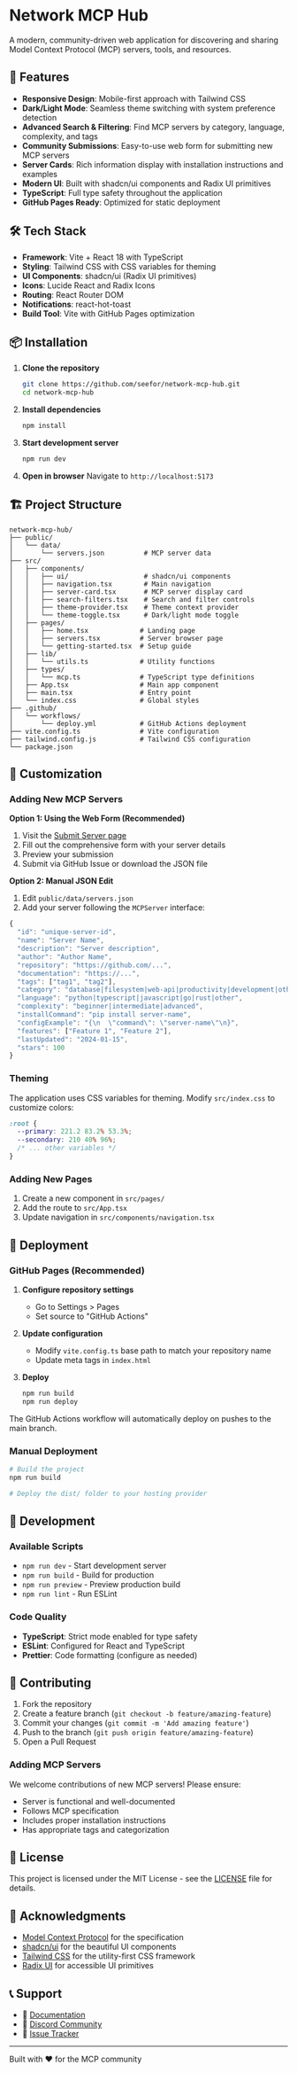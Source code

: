 # Network MCP Hub

A modern, community-driven web application for discovering and sharing Model Context Protocol (MCP) servers, tools, and resources.

## 🚀 Features

- **Responsive Design**: Mobile-first approach with Tailwind CSS
- **Dark/Light Mode**: Seamless theme switching with system preference detection
- **Advanced Search & Filtering**: Find MCP servers by category, language, complexity, and tags
- **Community Submissions**: Easy-to-use web form for submitting new MCP servers
- **Server Cards**: Rich information display with installation instructions and examples
- **Modern UI**: Built with shadcn/ui components and Radix UI primitives
- **TypeScript**: Full type safety throughout the application
- **GitHub Pages Ready**: Optimized for static deployment

## 🛠️ Tech Stack

- **Framework**: Vite + React 18 with TypeScript
- **Styling**: Tailwind CSS with CSS variables for theming
- **UI Components**: shadcn/ui (Radix UI primitives)
- **Icons**: Lucide React and Radix Icons
- **Routing**: React Router DOM
- **Notifications**: react-hot-toast
- **Build Tool**: Vite with GitHub Pages optimization

## 📦 Installation

1. **Clone the repository**
   ```bash
   git clone https://github.com/seefor/network-mcp-hub.git
   cd network-mcp-hub
   ```

2. **Install dependencies**
   ```bash
   npm install
   ```

3. **Start development server**
   ```bash
   npm run dev
   ```

4. **Open in browser**
   Navigate to `http://localhost:5173`

## 🏗️ Project Structure

```
network-mcp-hub/
├── public/
│   └── data/
│       └── servers.json          # MCP server data
├── src/
│   ├── components/
│   │   ├── ui/                   # shadcn/ui components
│   │   ├── navigation.tsx        # Main navigation
│   │   ├── server-card.tsx       # MCP server display card
│   │   ├── search-filters.tsx    # Search and filter controls
│   │   ├── theme-provider.tsx    # Theme context provider
│   │   └── theme-toggle.tsx      # Dark/light mode toggle
│   ├── pages/
│   │   ├── home.tsx             # Landing page
│   │   ├── servers.tsx          # Server browser page
│   │   └── getting-started.tsx  # Setup guide
│   ├── lib/
│   │   └── utils.ts             # Utility functions
│   ├── types/
│   │   └── mcp.ts               # TypeScript type definitions
│   ├── App.tsx                  # Main app component
│   ├── main.tsx                 # Entry point
│   └── index.css                # Global styles
├── .github/
│   └── workflows/
│       └── deploy.yml           # GitHub Actions deployment
├── vite.config.ts               # Vite configuration
├── tailwind.config.js           # Tailwind CSS configuration
└── package.json
```

## 🎨 Customization

### Adding New MCP Servers

**Option 1: Using the Web Form (Recommended)**
1. Visit the [Submit Server page](https://seefor.github.io/network-mcp-hub/submit)
2. Fill out the comprehensive form with your server details
3. Preview your submission
4. Submit via GitHub Issue or download the JSON file

**Option 2: Manual JSON Edit**
1. Edit `public/data/servers.json`
2. Add your server following the `MCPServer` interface:

```typescript
{
  "id": "unique-server-id",
  "name": "Server Name",
  "description": "Server description",
  "author": "Author Name",
  "repository": "https://github.com/...",
  "documentation": "https://...",
  "tags": ["tag1", "tag2"],
  "category": "database|filesystem|web-api|productivity|development|other",
  "language": "python|typescript|javascript|go|rust|other",
  "complexity": "beginner|intermediate|advanced",
  "installCommand": "pip install server-name",
  "configExample": "{\n  \"command\": \"server-name\"\n}",
  "features": ["Feature 1", "Feature 2"],
  "lastUpdated": "2024-01-15",
  "stars": 100
}
```

### Theming

The application uses CSS variables for theming. Modify `src/index.css` to customize colors:

```css
:root {
  --primary: 221.2 83.2% 53.3%;
  --secondary: 210 40% 96%;
  /* ... other variables */
}
```

### Adding New Pages

1. Create a new component in `src/pages/`
2. Add the route to `src/App.tsx`
3. Update navigation in `src/components/navigation.tsx`

## 🚀 Deployment

### GitHub Pages (Recommended)

1. **Configure repository settings**
   - Go to Settings > Pages
   - Set source to "GitHub Actions"

2. **Update configuration**
   - Modify `vite.config.ts` base path to match your repository name
   - Update meta tags in `index.html`

3. **Deploy**
   ```bash
   npm run build
   npm run deploy
   ```

The GitHub Actions workflow will automatically deploy on pushes to the main branch.

### Manual Deployment

```bash
# Build the project
npm run build

# Deploy the dist/ folder to your hosting provider
```

## 🧪 Development

### Available Scripts

- `npm run dev` - Start development server
- `npm run build` - Build for production
- `npm run preview` - Preview production build
- `npm run lint` - Run ESLint

### Code Quality

- **TypeScript**: Strict mode enabled for type safety
- **ESLint**: Configured for React and TypeScript
- **Prettier**: Code formatting (configure as needed)

## 🤝 Contributing

1. Fork the repository
2. Create a feature branch (`git checkout -b feature/amazing-feature`)
3. Commit your changes (`git commit -m 'Add amazing feature'`)
4. Push to the branch (`git push origin feature/amazing-feature`)
5. Open a Pull Request

### Adding MCP Servers

We welcome contributions of new MCP servers! Please ensure:

- Server is functional and well-documented
- Follows MCP specification
- Includes proper installation instructions
- Has appropriate tags and categorization

## 📄 License

This project is licensed under the MIT License - see the [LICENSE](LICENSE) file for details.

## 🙏 Acknowledgments

- [Model Context Protocol](https://modelcontextprotocol.io/) for the specification
- [shadcn/ui](https://ui.shadcn.com/) for the beautiful UI components
- [Tailwind CSS](https://tailwindcss.com/) for the utility-first CSS framework
- [Radix UI](https://www.radix-ui.com/) for accessible UI primitives

## 📞 Support

- 📖 [Documentation](https://modelcontextprotocol.io/)
- 💬 [Discord Community](https://discord.gg/modelcontextprotocol)
- 🐛 [Issue Tracker](https://github.com/seefor/network-mcp-hub/issues)

---

Built with ❤️ for the MCP community

